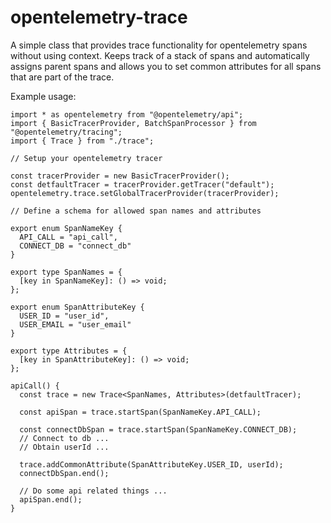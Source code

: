 # opentelemetry-trace

A simple class that provides trace functionality for opentelemetry spans without using context. Keeps track of a stack of spans and automatically assigns parent spans and allows you to set common attributes for all spans that are part of the trace.

Example usage:

```
import * as opentelemetry from "@opentelemetry/api";
import { BasicTracerProvider, BatchSpanProcessor } from "@opentelemetry/tracing";
import { Trace } from "./trace";

// Setup your opentelemetry tracer

const tracerProvider = new BasicTracerProvider();
const detfaultTracer = tracerProvider.getTracer("default");
opentelemetry.trace.setGlobalTracerProvider(tracerProvider);

// Define a schema for allowed span names and attributes

export enum SpanNameKey {
  API_CALL = "api_call",
  CONNECT_DB = "connect_db"
}

export type SpanNames = {
  [key in SpanNameKey]: () => void;
};

export enum SpanAttributeKey {
  USER_ID = "user_id",
  USER_EMAIL = "user_email"
}

export type Attributes = {
  [key in SpanAttributeKey]: () => void;
};

apiCall() {
  const trace = new Trace<SpanNames, Attributes>(detfaultTracer);
  
  const apiSpan = trace.startSpan(SpanNameKey.API_CALL);

  const connectDbSpan = trace.startSpan(SpanNameKey.CONNECT_DB);
  // Connect to db ...
  // Obtain userId ...
  
  trace.addCommonAttribute(SpanAttributeKey.USER_ID, userId);
  connectDbSpan.end();

  // Do some api related things ...
  apiSpan.end();
}
```